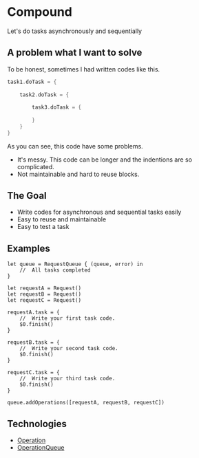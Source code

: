 # Compound
Let's do tasks asynchronously and sequentially

## A problem what I want to solve

To be honest, sometimes I had written codes like this.
```swift
task1.doTask = {
    
    task2.doTask = {
        
        task3.doTask = {
        
        }
    }
}
```

As you can see, this code have some problems.

* It's messy. This code can be longer and the indentions are so complicated.
* Not maintainable and hard to reuse blocks.


## The Goal
* Write codes for asynchronous and sequential tasks easily
* Easy to reuse and maintainable
* Easy to test a task

## Examples

```
let queue = RequestQueue { (queue, error) in
    //  All tasks completed
}
        
let requestA = Request()
let requestB = Request()
let requestC = Request()

requestA.task = {
    //  Write your first task code.
    $0.finish()
}

requestB.task = {
    //  Write your second task code.
    $0.finish()
}

requestC.task = {
    //  Write your third task code.
    $0.finish()
}

queue.addOperations([requestA, requestB, requestC])

```


## Technologies
* [Operation](https://developer.apple.com/documentation/foundation/operation)
* [OperationQueue](https://developer.apple.com/documentation/foundation/operationqueue)
